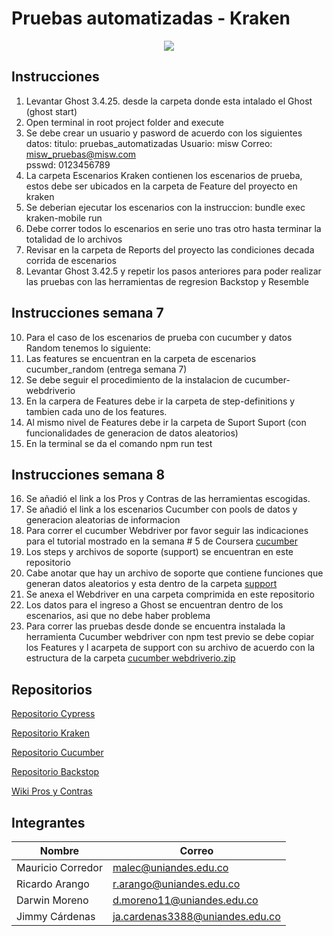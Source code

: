# Pruebas automatizadas - Kraken
<p align="center">
  <img src="https://thesoftwaredesignlab.github.io/KrakenMobile/assets/imgs/kraken.png"/>
</p>

## Instrucciones
1. Levantar Ghost 3.4.25. desde la carpeta donde esta intalado el Ghost (ghost start)
2. Open terminal in root project folder and execute
3. Se debe crear un usuario y pasword de acuerdo con los siguientes datos: 
titulo: pruebas_automatizadas
Usuario: misw
Correo: misw_pruebas@misw.com	
psswd: 0123456789
4. La carpeta Escenarios Kraken contienen los escenarios de prueba, estos debe ser ubicados en la carpeta de Feature del proyecto en kraken
5. Se deberian ejecutar los escenarios con la instruccion:
bundle exec kraken-mobile run
6. Debe correr todos lo escenarios en serie uno tras otro hasta terminar la totalidad de lo archivos
7. Revisar en la carpeta de Reports del proyecto las condiciones decada corrida de escenarios
8. Levantar Ghost 3.42.5 y repetir los pasos anteriores para poder realizar las pruebas con las herramientas de regresion Backstop y Resemble
## Instrucciones semana 7
10. Para el caso de los escenarios de prueba con cucumber y datos Random tenemos lo siguiente:
11.  Las features se encuentran en la carpeta de escenarios cucumber_random (entrega semana 7)
12.  Se debe seguir el procedimiento de la instalacion de cucumber-webdriverio
13.  En la carpera de Features debe ir la carpeta de step-definitions y tambien cada uno de los features.
14.  Al mismo nivel de Features debe ir la carpeta de Suport Suport (con funcionalidades de generacion de datos aleatorios)
15.  En la terminal se da el comando npm run test

## Instrucciones semana 8
16. Se añadió el link a los Pros y Contras de las herramientas escogidas.
17. Se añadió el link a los escenarios Cucumber con pools de datos y generacion aleatorias de informacion
18. Para correr el cucumber Webdriver por favor seguir las indicaciones para el tutorial mostrado en la semana # 5 de Coursera [cucumber](https://www.coursera.org/learn/pruebas-automatizadas-software/ungradedWidget/pnCp6/tutorial-escenarios-y-pruebas-bdt)
19. Los steps y archivos de soporte (support) se encuentran en este repositorio
20. Cabe anotar que hay un archivo de soporte que contiene funciones que generan datos aleatorios y esta dentro de la carpeta [support](https://github.com/mauricio-corredor/pruebas-automatizadas-kraken-ghost/tree/main/Escenarios_cucumber/support)
21. Se anexa el Webdriver en una carpeta comprimida en este repositorio
22. Los datos para el ingreso a Ghost se encuentran dentro de los escenarios, asi que no debe haber problema
23. Para correr las pruebas desde donde se encuentra instalada la herramienta Cucumber webdriver con npm test previo se debe copiar los Features y l acarpeta de support con su archivo de acuerdo con la estructura de la carpeta [cucumber webdriverio.zip](https://github.com/mauricio-corredor/pruebas-automatizadas-kraken-ghost/blob/main/cucumber-webdriverio.zip)

 

## Repositorios
[Repositorio Cypress](https://github.com/jimmy-cardenas-miso/pruebas-automatizadas-ghost-cypress)

[Repositorio Kraken](https://github.com/mauricio-corredor/pruebas-automatizadas-kraken-ghost)

[Repositorio Cucumber](https://github.com/mauricio-corredor/pruebas-automatizadas-kraken-ghost/tree/main/Escenarios_cucumber)

[Repositorio Backstop](https://github.com/jimmy-cardenas-miso/pruebas-automatizadas-ghost-backstop)

[Wiki Pros y Contras](https://github.com/mauricio-corredor/pruebas-automatizadas-kraken-ghost/wiki/Herramientas-escogidas-para-el-proyecto)





## Integrantes
| Nombre | Correo |
| --- | --- |
| Mauricio Corredor | malec@uniandes.edu.co |
| Ricardo Arango | r.arango@uniandes.edu.co |
| Darwin Moreno | d.moreno11@uniandes.edu.co |
| Jimmy Cárdenas | ja.cardenas3388@uniandes.edu.co |
